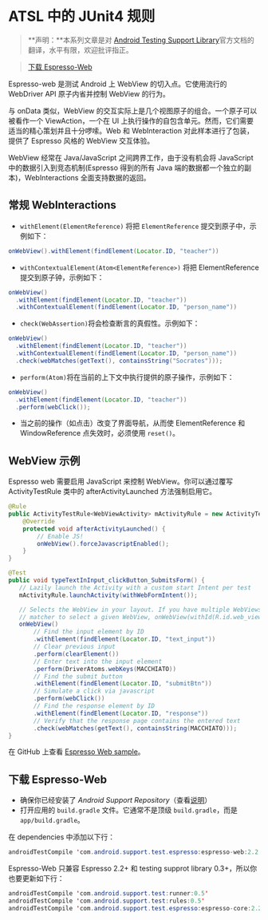 # ATSL 中的 JUnit4 规则

> **声明：**本系列文章是对 [Android Testing Support Library](https://google.github.io/android-testing-support-library/docs/espresso/index.html)官方文档的翻译，水平有限，欢迎批评指正。

> [下载 Espresso-Web](https://google.github.io/android-testing-support-library/docs/espresso/web/index.html#download-espresso-web)

Espresso-web 是测试 Android 上 WebView 的切入点。它使用流行的 WebDriver API 原子内省并控制 WebView 的行为。

与 onData 类似，WebView 的交互实际上是几个视图原子的组合。一个原子可以被看作一个 ViewAction，一个在 UI 上执行操作的自包含单元。然而，它们需要适当的精心策划并且十分啰嗦。Web 和 WebInteraction 对此样本进行了包装，提供了 Espresso 风格的 WebView 交互体验。

WebView 经常在 Java/JavaScript 之间跨界工作，由于没有机会将 JavaScript 中的数据引入到竞态机制(Espresso 得到的所有 Java 端的数据都一个独立的副本)，WebInteractions 全面支持数据的返回。

常规 WebInteractions
------------------

* `​withElement(ElementReference)`​ 将把 `​ElementReference`​ 提交到原子中，示例如下：

```java
onWebView().withElement(findElement(Locator.ID, "teacher"))
```

* `withContextualElement(Atom<ElementReference>)` 将把 ElementReference 提交到原子钟，示例如下：

```java
onWebView()
  .withElement(findElement(Locator.ID, "teacher"))
  .withContextualElement(findElement(Locator.ID, "person_name"))
```

* `​check(WebAssertion)`​ 将会检查断言的真假性。示例如下：

```java
onWebView()
  .withElement(findElement(Locator.ID, "teacher"))
  .withContextualElement(findElement(Locator.ID, "person_name"))
  .check(webMatches(getText(), containsString("Socrates")));
```

* `​perform(Atom)`​ 将在当前的上下文中执行提供的原子操作，示例如下：

```java
onWebView()
  .withElement(findElement(Locator.ID, "teacher"))
  .perform(webClick());
```

* 当之前的操作（如点击）改变了界面导航，从而使 ElementReference 和 WindowReference 点失效时，必须使用 `​reset()`​。

WebView 示例
----------

Espresso web 需要启用 JavaScript 来控制 WebView。你可以通过覆写 ActivityTestRule 类中的 afterActivityLaunched 方法强制启用它。

```java
@Rule
public ActivityTestRule<WebViewActivity> mActivityRule = new ActivityTestRule<WebViewActivity>(WebViewActivity.class, false, false) {
    @Override
    protected void afterActivityLaunched() {
        // Enable JS!
        onWebView().forceJavascriptEnabled();
    }
}

@Test
public void typeTextInInput_clickButton_SubmitsForm() {
   // Lazily launch the Activity with a custom start Intent per test
   mActivityRule.launchActivity(withWebFormIntent());

   // Selects the WebView in your layout. If you have multiple WebViews you can also use a
   // matcher to select a given WebView, onWebView(withId(R.id.web_view)).
   onWebView()
       // Find the input element by ID
       .withElement(findElement(Locator.ID, "text_input"))
       // Clear previous input
       .perform(clearElement())
       // Enter text into the input element
       .perform(DriverAtoms.webKeys(MACCHIATO))
       // Find the submit button
       .withElement(findElement(Locator.ID, "submitBtn"))
       // Simulate a click via javascript
       .perform(webClick())
       // Find the response element by ID
       .withElement(findElement(Locator.ID, "response"))
       // Verify that the response page contains the entered text
       .check(webMatches(getText(), containsString(MACCHIATO)));
}
```

在 GitHub 上查看 [Espresso Web sample](https://github.com/googlesamples/android-testing/tree/master/ui/espresso/WebBasicSample)。

下载 Espresso-Web
---------------

* 确保你已经安装了 *Android Support Repository*（查看[说明](https://google.github.io/android-testing-support-library/downloads/index.html)）
* 打开应用的 `​build.gradle`​ 文件。它通常不是顶级 `​build.gradle`​，而是​`​app/build.gradle`​。

在 dependencies 中添加以下行：

```java
androidTestCompile 'com.android.support.test.espresso:espresso-web:2.2.2'
```

Espresso-Web 只兼容 Espresso 2.2+ 和 testing supprot library 0.3+，所以你也要更新如下行：

```java
androidTestCompile 'com.android.support.test:runner:0.5'
androidTestCompile 'com.android.support.test:rules:0.5'
androidTestCompile 'com.android.support.test.espresso:espresso-core:2.2.2'
```
